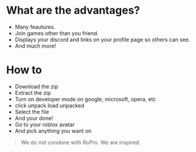 # What are the advantages?

- Many feautures.
- Join games other than you friend.
- Displays your discord and links on your profile page so others can see.
- And much more!

# How to

- Download the zip
- Extract the zip
- Turn on developer mode on google, microsoft, opera, etc
- click unpack load unpacked
- Select the file
- And your done!
- Go to your roblox avatar
- And pick anything you want on

> We do not condone with RoPro.
> We are inspired.
